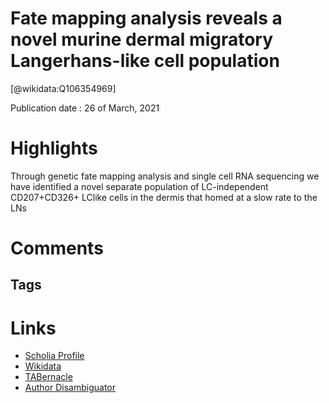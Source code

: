 
Fate mapping analysis reveals a novel murine dermal migratory Langerhans-like cell population
=============================================================================================
  
  [@wikidata:Q106354969]  
  
Publication date : 26 of March, 2021  

# Highlights

Through genetic fate mapping analysis and single cell RNA sequencing we have identified a novel separate population of LC-independent CD207+CD326+ LClike cells in the dermis that homed at a slow rate to the LNs


# Comments

## Tags

# Links
  
 * [Scholia Profile](https://scholia.toolforge.org/work/Q106354969)  
 * [Wikidata](https://www.wikidata.org/wiki/Q106354969)  
 * [TABernacle](https://tabernacle.toolforge.org/?#/tab/manual/Q106354969/P921%3BP4510)  
 * [Author Disambiguator](https://author-disambiguator.toolforge.org/work_item_oauth.php?id=Q106354969&batch_id=&match=1&author_list_id=&doit=Get+author+links+for+work)  
